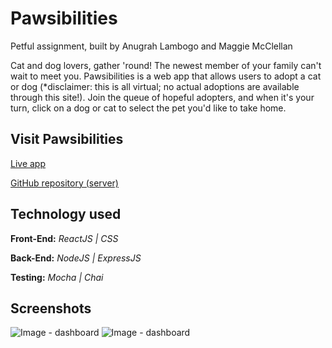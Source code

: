 # Pawsibilities
Petful assignment, built by Anugrah Lambogo and Maggie McClellan

Cat and dog lovers, gather 'round! The newest member of your family can't wait to meet you. Pawsibilities is a web app that allows users to adopt a cat or dog (*disclaimer: this is all virtual; no actual adoptions are available through this site!). Join the queue of hopeful adopters, and when it's your turn, click on a dog or cat to select the pet you'd like to take home.

## Visit Pawsibilities
[Live app](https://pawsibilities-v2.now.sh/ "Pawsibilities")

[GitHub repository (server)](https://github.com/thinkful-ei-iguana/anugrah-maggie-petful-server "Pawsibilities server repo")

## Technology used

**Front-End:** *ReactJS | CSS*

**Back-End:** *NodeJS | ExpressJS*

**Testing:** *Mocha | Chai*

## Screenshots

![Image - dashboard](https://github.com/thinkful-ei-iguana/Petful-2-client/blob/master/public/petful1.png?raw=true "dashboard")
![Image - dashboard](https://github.com/thinkful-ei-iguana/Petful-2-client/blob/master/public/petful2.png?raw=true "dashboard")
